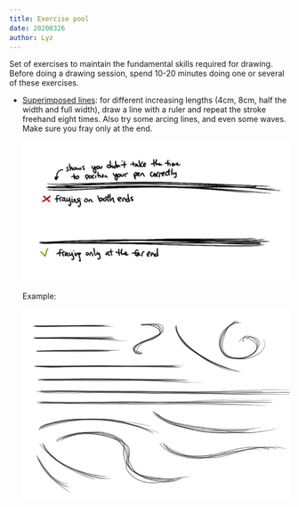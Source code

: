 ```yaml
---
title: Exercise pool
date: 20200326
author: Lyz
---
```


Set of exercises to maintain the fundamental skills required for drawing. Before
doing a drawing session, spend 10-20 minutes doing one or several of these
exercises.

* [Superimposed lines](https://drawabox.com/lesson/1/superimposedlines): for
    different increasing lengths (4cm, 8cm, half the width and full width), draw
    a line with a ruler and repeat the stroke freehand eight times. Also try
    some arcing lines, and even some waves. Make sure you fray only at the end.

    ![](../../images/draw-a-box-flow-fry-at-the-end.jpg)

    Example:

    ![](../../images/draw-a-box-flow-superimposed-lines.jpg)

